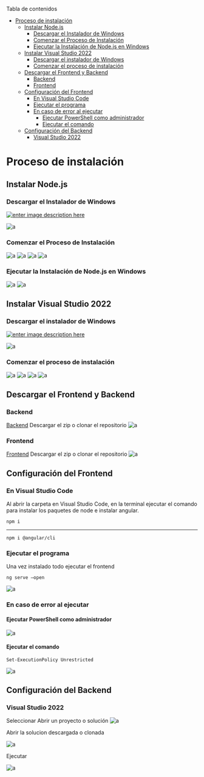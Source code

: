 Tabla de contenidos
- [Proceso de instalación](#proceso-de-instalación)
  - [Instalar Node.js](#instalar-nodejs)
    - [Descargar el Instalador de Windows](#descargar-el-instalador-de-windows)
    - [Comenzar el Proceso de Instalación](#comenzar-el-proceso-de-instalación)
    - [Ejecutar la Instalación de Node.js en Windows](#ejecutar-la-instalación-de-nodejs-en-windows)
  - [Instalar Visual Studio 2022](#instalar-visual-studio-2022)
    - [Descargar el instalador de Windows](#descargar-el-instalador-de-windows-1)
    - [Comenzar el proceso de instalación](#comenzar-el-proceso-de-instalación-1)
  - [Descargar el Frontend y Backend](#descargar-el-frontend-y-backend)
    - [Backend](#backend)
    - [Frontend](#frontend)
  - [Configuración del Frontend](#configuración-del-frontend)
    - [En Visual Studio Code](#en-visual-studio-code)
    - [Ejecutar el programa](#ejecutar-el-programa)
    - [En caso de error al ejecutar](#en-caso-de-error-al-ejecutar)
      - [Ejecutar PowerShell como administrador](#ejecutar-powershell-como-administrador)
      - [Ejecutar el comando](#ejecutar-el-comando)
  - [Configuración del Backend](#configuración-del-backend)
    - [Visual Studio 2022](#visual-studio-2022)
# Proceso de instalación

## Instalar Node.js

### Descargar el Instalador de Windows
[![enter image description here](https://nodejs.org/static/images/logo.svg)](https://nodejs.org/es)

![a](./rm/Node1.jpeg)


### Comenzar el Proceso de Instalación
![a](./rm/Node2.jpg)
![a](./rm/Node3.jpg)
![a](./rm/Node4.jpg)
![a](./rm/Node5.jpg)



### Ejecutar la Instalación de Node.js en Windows

![a](./rm/Node6.jpg)
![a](./rm/Node7.jpg)



## Instalar Visual Studio 2022

### Descargar el instalador de Windows

[
![enter image description here](https://visualstudio.microsoft.com/wp-content/uploads/2021/10/Product-Icon.svg)
](https://visualstudio.microsoft.com/es/)

![a](./rm/VS1.jpg)
### Comenzar el proceso de instalación
![a](./rm/VS2.jpg)
![a](./rm/VS3.jpg)
![a](./rm/VS4.jpg)
![a](./rm/VS5.jpg)

## Descargar el Frontend y Backend
### Backend
[Backend](https://github.com/Nselb/Backend)
Descargar el zip o clonar el repositorio
![a](./rm/g1.jpg)

### Frontend
[Frontend](https://github.com/Nselb/Frontend)
Descargar el zip o clonar el repositorio
![a](./rm/g2.jpg)

## Configuración del Frontend
### En Visual Studio Code
Al abrir la carpeta en Visual Studio Code, en la terminal ejecutar el comando para instalar los paquetes de node e instalar angular.

    npm i
---
    npm i @angular/cli
### Ejecutar el programa
Una vez instalado todo ejecutar el frontend

    ng serve –open
![a](./rm/vsc1.jpg)

### En caso de error al ejecutar
#### Ejecutar PowerShell como administrador
![a](./rm/ps1.jpg)

#### Ejecutar el comando
    Set-ExecutionPolicy Unrestricted
![a](./rm/ps2.jpg)

## Configuración del Backend

### Visual Studio 2022

Seleccionar Abrir un proyecto o solución
![a](./rm/back1.jpg)

Abrir la solucion descargada o clonada

![a](./rm/back2.jpg)

Ejecutar

![a](./rm/back3.jpg)



